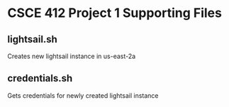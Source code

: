 # CSCE 412 Project 1 Supporting Files

## lightsail.sh

Creates new lightsail instance in us-east-2a

## credentials.sh

Gets credentials for newly created lightsail instance
